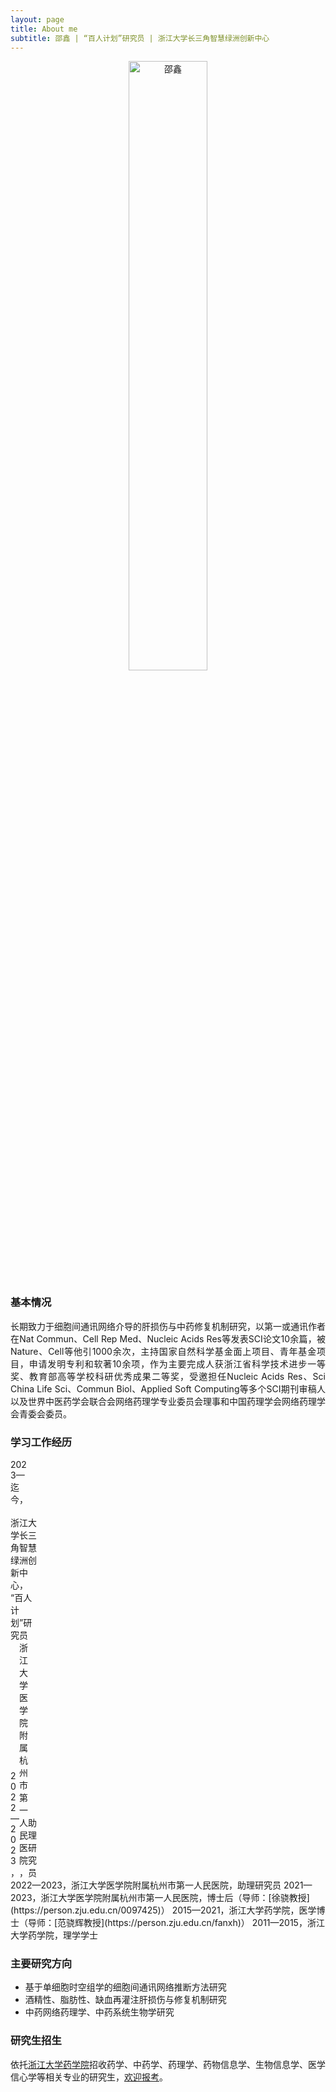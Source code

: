 ```yaml
---
layout: page
title: About me
subtitle: 邵鑫 | “百人计划”研究员 | 浙江大学长三角智慧绿洲创新中心
---
```


<div style="text-align: center;">
  <img src="https://github.com/user-attachments/assets/1daff0d0-ac71-4ec1-b012-9f313b756c02" alt="邵鑫" style="width: 50%;" />
</div>

### 基本情况
<p style="text-align: justify;">
  长期致力于细胞间通讯网络介导的肝损伤与中药修复机制研究，以第一或通讯作者在Nat Commun、Cell Rep Med、Nucleic Acids Res等发表SCI论文10余篇，被Nature、Cell等他引1000余次，主持国家自然科学基金面上项目、青年基金项目，申请发明专利和软著10余项，作为主要完成人获浙江省科学技术进步一等奖、教育部高等学校科研优秀成果二等奖，受邀担任Nucleic Acids Res、Sci China Life Sci、Commun Biol、Applied Soft Computing等多个SCI期刊审稿人以及世界中医药学会联合会网络药理学专业委员会理事和中国药理学会网络药理学会青委会委员。
</p>

### 学习工作经历
<div>
<span style="display: inline-block; width: 30px;">
  2023—迄今，&nbsp
</span>
</div>

<div>
<span style="display: inline-block; width: 50px">
  浙江大学长三角智慧绿洲创新中心，     
</span>
</div>
<div>
<span style="display: block; width: 40px">
  “百人计划”研究员
</span>
</div>




<div>
<span style="display: inline-block; width: 10px;">
  2022—2023，
</span>
<span style="display: inline-block; width: 10px">
  浙江大学医学院附属杭州市第一人民医院，
</span>
<span style="display: inline-block; width: 10px">
  助理研究员
</span>
</div>
2022—2023，浙江大学医学院附属杭州市第一人民医院，助理研究员
2021—2023，浙江大学医学院附属杭州市第一人民医院，博士后（导师：[徐骁教授](https://person.zju.edu.cn/0097425)）
2015—2021，浙江大学药学院，医学博士（导师：[范骁辉教授](https://person.zju.edu.cn/fanxh)）
2011—2015，浙江大学药学院，理学学士


### 主要研究方向

* 基于单细胞时空组学的细胞间通讯网络推断方法研究
* 酒精性、脂肪性、缺血再灌注肝损伤与修复机制研究
* 中药网络药理学、中药系统生物学研究


### 研究生招生
<p style="text-align: justify;">
依托<a href="http://www.cps.zju.edu.cn/">浙江大学药学院</a>招收药学、中药学、药理学、药物信息学、生物信息学、医学信心学等相关专业的研究生，<a href="http://www.cps.zju.edu.cn/">欢迎报考</a>。
</p>
